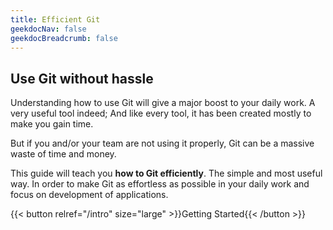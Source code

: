 ```yaml
---
title: Efficient Git
geekdocNav: false
geekdocBreadcrumb: false
---
```



## Use Git without hassle

Understanding how to use Git will give a major boost to your daily work. A very useful tool indeed; And like every tool, it has been created mostly to make you gain time.

But if you and/or your team are not using it properly, Git can be a massive waste of time and money.

This guide will teach you **how to Git efficiently**. The simple and most useful way.
In order to make Git as effortless as possible in your daily work and focus on development of applications.

{{< button relref="/intro" size="large" >}}Getting Started{{< /button >}}

